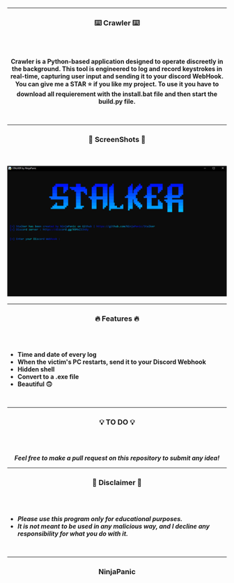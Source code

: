 -----

### <p align="center">⌨️ Crawler ⌨️</p>

<br><br>
<p align="center">
<strong>
Crawler is a Python-based application designed to operate discreetly in the background. This tool is engineered to log and record keystrokes in real-time, capturing user input and sending it to your discord WebHook. You can give me a STAR ⭐ if you like my project.
To use it you have to download all requierement with the install.bat file and then start the build.py file.
</strong>
</p>
<br>

-----

### <p align="center">👀 ScreenShots 👀</p>

<br><br>
<img src="https://raw.githubusercontent.com/NinjaPanic/Images/refs/heads/main/Stalker_Capture.png">
<br>

-----

### <p align="center">🔥 Features 🔥</p>

<br><br>
<strong>
* Time and date of every log
* When the victim's PC restarts, send it to your Discord Webhook
* Hidden shell
* Convert to a .exe file
* Beautiful 🙃
</strong>
<br>

-----

### <p align="center">💡 TO DO 💡</p>

<br><br>
<p align="center"><strong><i>Feel free to make a pull request on this repository to submit any idea!</i></strong</p>
<br>

-----

### <p align="center">📌 Disclaimer 📌</p>

<br><br>
* ***Please use this program only for educational purposes.***
* ***It is not meant to be used in any malicious way, and I decline any responsibility for what you do with it.***
<br>

-----

### <p align="center">NinjaPanic</p>
